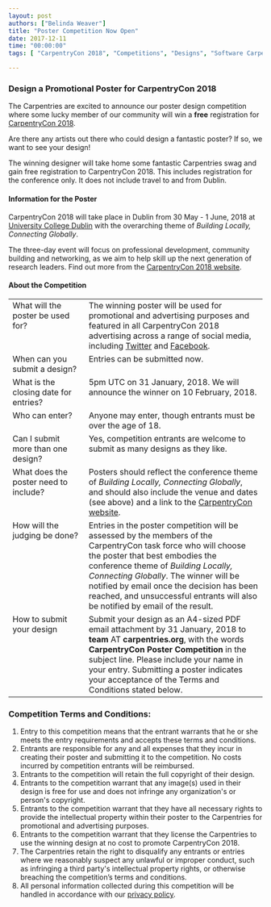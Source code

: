 ```yaml
---
layout: post
authors: ["Belinda Weaver"]
title: "Poster Competition Now Open"
date: 2017-12-11
time: "00:00:00"
tags: [ "CarpentryCon 2018", "Competitions", "Designs", "Software Carpentry"]

---
```


### Design a Promotional Poster for CarpentryCon 2018

The Carpentries are excited to announce our poster design competition where some lucky member of our community will win a **free** registration for [CarpentryCon 2018](http://www.carpentrycon.org/).

Are there any artists out there who could design a fantastic poster? If so, we want to see your design!

The winning designer will take home some fantastic Carpentries swag and gain free registration to CarpentryCon 2018. This includes registration for the conference only. It does not include travel to and from Dublin.  

#### Information for the Poster

CarpentryCon 2018 will take place in Dublin from 30 May - 1 June, 2018 at [University College Dublin](http://www.ucd.ie/) with the overarching theme of *Building Locally, Connecting Globally*.

The three-day event will focus on professional development, community building and networking, as we aim to help 
skill up the next generation of research leaders. Find out more from the [CarpentryCon 2018 website](http://www.carpentrycon.org/).

#### About the Competition

<table>
<tr>
<td valign="top" width="30%">What will the poster be used for?</td>
<td valign="top">The winning poster will be used for promotional and advertising purposes and featured in all CarpentryCon 2018 
advertising across a range of social media, including <a href="https://twitter.com/swcarpentry">Twitter</a> and <a href="https://www.facebook.com/carpentries">Facebook</a>.</td>
</tr>
<tr>
<td valign="top" width="30%">When can you submit a design?
</td>
<td valign="top">Entries can be submitted now.</td>
</tr>

<tr>
<td valign="top" width="30%">What is the closing date for entries?</td>
<td valign="top">5pm UTC on 31 January, 2018. We will announce the winner on 10 February, 2018.</td>
</tr>

<tr>
<td valign="top" width="30%">Who can enter?</td>
<td valign="top">Anyone may enter, though entrants must be over the age of 18. </td>
</tr>

<tr>
<td valign="top" width="30%">Can I submit more than one design?</td>
<td valign="top">Yes, competition entrants are welcome to submit as many designs as they like.</td>
</tr>

<tr>
<td valign="top" width="30%">What does the poster need to include?</td>
<td valign="top">Posters should reflect the conference theme of <em>Building Locally, Connecting Globally</em>, and should also include the venue and dates (see above) and a link to the <a href="http://www.carpentrycon.org/">CarpentryCon website</a>.
</td>
</tr>

<tr>
<td valign="top" width="30%">How will the judging be done?</td>
<td valign="top">Entries in the poster competition will be assessed by the members of the CarpentryCon task force who will choose the poster that best embodies the conference theme of <em>Building Locally, Connecting Globally</em>. The winner will be notified by email once the decision has been reached, and unsuccessful entrants will also be notified by email of the result. </td>
</tr>

<tr>
<td valign="top" width="30%">How to submit your design</td>
<td valign="top">Submit your design as an A4-sized PDF email attachment by 31 January, 2018 to <strong>team</strong> AT <strong>carpentries.org</strong>, with the words <strong>CarpentryCon Poster Competition</strong> in the subject line. Please include your name in your entry. Submitting a poster indicates your acceptance of the Terms and Conditions stated below.
</td>
</tr>
</table>


### Competition Terms and Conditions:

1. Entry to this competition means that the entrant warrants that he or she meets the entry requirements and accepts these terms and conditions.
2. Entrants are responsible for any and all expenses that they incur in creating their poster and submitting it to the competition. No costs incurred by competition entrants will be reimbursed.
3. Entrants to the competition will retain the full copyright of their design.
4. Entrants to the competition warrant that any image(s) used in their design is free for use and does not infringe any organization's or person's copyright.
5. Entrants to the competition warrant that they have all necessary rights to provide the intellectual property within their poster to the Carpentries for promotional and advertising purposes.
6. Entrants to the competition warrant that they license the Carpentries to use the winning design at no cost to promote CarpentryCon 2018.
7. The Carpentries retain the right to disqualify any entrants or entries where we reasonably suspect any unlawful or improper conduct, such as infringing a third party's intellectual property rights, or otherwise breaching the competition’s terms and conditions.
8. All personal information collected during this competition will be handled in accordance with our <a href="https://software-carpentry.org/privacy/">privacy policy</a>.
